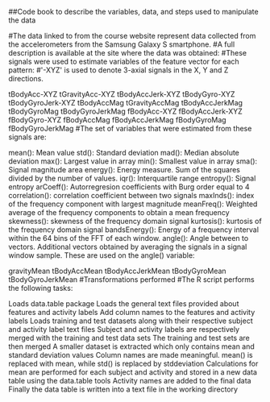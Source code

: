 ##Code book to describe the variables, data, and steps used to manipulate the data

#The data linked to from the course website represent data collected from the accelerometers from the Samsung Galaxy S smartphone. 
#A full description is available at the site where the data was obtained: 
#These signals were used to estimate variables of the feature vector for each pattern:
#'-XYZ' is used to denote 3-axial signals in the X, Y and Z directions.

tBodyAcc-XYZ
tGravityAcc-XYZ
tBodyAccJerk-XYZ
tBodyGyro-XYZ
tBodyGyroJerk-XYZ
tBodyAccMag
tGravityAccMag
tBodyAccJerkMag
tBodyGyroMag
tBodyGyroJerkMag
fBodyAcc-XYZ
fBodyAccJerk-XYZ
fBodyGyro-XYZ
fBodyAccMag
fBodyAccJerkMag
fBodyGyroMag
fBodyGyroJerkMag
#The set of variables that were estimated from these signals are:

mean(): Mean value
std(): Standard deviation
mad(): Median absolute deviation
max(): Largest value in array
min(): Smallest value in array
sma(): Signal magnitude area
energy(): Energy measure. Sum of the squares divided by the number of values.
iqr(): Interquartile range
entropy(): Signal entropy
arCoeff(): Autorregresion coefficients with Burg order equal to 4
correlation(): correlation coefficient between two signals
maxInds(): index of the frequency component with largest magnitude
meanFreq(): Weighted average of the frequency components to obtain a mean frequency
skewness(): skewness of the frequency domain signal
kurtosis(): kurtosis of the frequency domain signal
bandsEnergy(): Energy of a frequency interval within the 64 bins of the FFT of each window.
angle(): Angle between to vectors.
Additional vectors obtained by averaging the signals in a signal window sample. These are used on the angle() variable:

gravityMean
tBodyAccMean
tBodyAccJerkMean
tBodyGyroMean
tBodyGyroJerkMean
#Transformations performed
#The R script performs the following tasks:

Loads data.table package
Loads the general text files provided about features and activity labels
Add column names to the features and activity labels
Loads training and test datasets along with their respective subject and activity label text files
Subject and activity labels are respectively merged with the training and test data sets
The training and test sets are then merged
A smaller dataset is extracted which only contains mean and standard deviation values
Column names are made meaningful. mean() is replaced with mean, while std() is replaced by stddeviation
Calculations for mean are performed for each subject and activity and stored in a new data table using the data.table tools
Activity names are added to the final data
Finally the data table is written into a text file in the working directory

